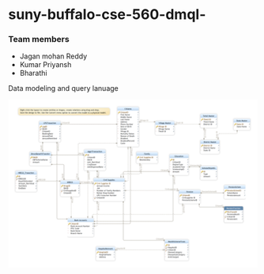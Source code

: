 # suny-buffalo-cse-560-dmql-
### Team members
- Jagan mohan Reddy
- Kumar Priyansh
- Bharathi

Data modeling and query lanuage

![Image](proj_dmql.png)
